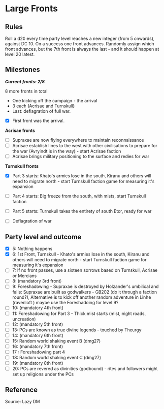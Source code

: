 # Large Fronts

## Rules

Roll a d20 every time party level reaches a new integer (from 5 onwards), against DC 10. On a success one front advances. Randomly assign which front advances, but the 7th front is always the last - and it should happen at level 20 latest.

## Milestones
***Current fronts: 2/8***

8 more fronts in total
- One kicking off the campaign - the arrival
- 3 each (Acrisae and Turnskull)
- Last: deflagration of full war. 

- [x] First front was the arrival.

**Acrisae fronts**
- [ ] Supraxae are now flying everywhere to maintain reconnaissance 
- [ ] Acrisae establish lines to the west with other civilisations to prepare for the war (Avryindt is in the way) - start Acrisae faction
- [ ] Acrisae brings military positioning to the surface and redies for war

**Turnskull fronts**
- [x] Part 3 starts: Khato's armies lose in the south, Kiranu and others will need to migrate north - start Turnskull faction game for measuring it's expansion 
- [ ] Part 4 starts: Big freeze from the south, with mists, start Turnskull faction
- [ ] Part 5 starts: Turnskull takes the entirety of south Etor, ready for war

- [ ] Deflagration of war

## Party level and outcome

- [x] 5: Nothing happens
- [x] 6: 1st Front, Turnskull - Khato's armies lose in the south, Kiranu and others will need to migrate north - start Turnskull faction game for measuring it's expansion 
- [ ] 7: If no front passes, use a sixteen sorrows based on Turnskull, Acrisae or Mercians
- [ ] 8: (mandatory 3rd front)
- [ ] 9: Foreshadowing - Supraxae is destroyed by Holzander's umbilical and falls: Supraxae are built as godwalkers - GB202 (do it through a faction round?), Alternative is to kick off another random adventure in Linhe (ravenloft ) maybe use the Foreshadoing for level 9?
- [ ] 10: (mandatory 4th front)
- [ ] 11:  Foreshadowing for Part 3 - Thick mist starts (mist, night roads, uncreation)
- [ ] 12: (mandatory 5th front)
- [ ] 13: PCs are known as true divine legends - touched by Theurgy
- [ ] 14: (mandatory 6th front)
- [ ] 15: Random world shaking event B (dmg27) 
- [ ] 16: (mandatory 7th front)
- [ ] 17 : Foreshadowing part 4
- [ ] 18: Random world shaking event C (dmg27) 
- [ ] 19: (mandatory 8th front)
- [ ] 20: PCs are revered as divinities (godbound) - rites and followers might set up religions under the PCs

## Reference
Source: Lazy DM

